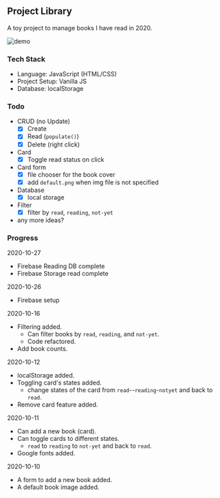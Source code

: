 ## Project Library
A toy project to manage books I have read in 2020.

![demo](demo.gif)

### Tech Stack
- Language: JavaScript (HTML/CSS)
- Project Setup: Vanilla JS
- Database: localStorage

### Todo
- CRUD (no Update)
  * [x] Create
  * [x] Read (`populate()`)
  * [x] Delete (right click)
- Card
  * [x] Toggle read status on click
- Card form
  * [x] file chooser for the book cover
  * [x] add `default.png` when img file is not specified
- Database
  * [x] local storage
- Filter
  * [x] filter by `read`, `reading`, `not-yet`
- any more ideas?

### Progress
2020-10-27
- Firebase Reading DB complete
- Firebase Storage read complete

2020-10-26
- Firebase setup

2020-10-16
- Filtering added.
  + Can filter books by `read`, `reading`, and `not-yet`.
  + Code refactored.
- Add book counts.

2020-10-12
- localStorage added.
- Toggling card's states added.
  + change states of the card from `read`--`reading`-`notyet` and back to `read`.
- Remove card feature added.

2020-10-11
- Can add a new book (card).
- Can toggle cards to different states.
  + `read` to `reading` to `not-yet` and back to `read`.
- Google fonts added.

2020-10-10
- A form to add a new book added.
- A default book image added.
